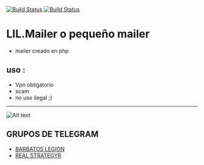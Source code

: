 [![Build Status](https://img.shields.io/badge/creado-HTML-red?logo=html5)]()
[![Build Status](https://img.shields.io/badge/creado-PHP-purple?logo=php)]()

# LIL.Mailer o pequeño mailer

* mailer creado en php

## uso :

* Vpn obligatorio
* scam
* no uso ilegal ;)
______________________________________________________________________________________________________________________


![Alt text](https://github.com/lupusre/LIL.mailer/blob/master/mailer2.png?raw=true "Title")


## GRUPOS DE TELEGRAM

* [BARBATOS LEGION](https://t.me/joinchat/L9zOmgzVHOq5x2JIvS-pCQ)
* [REAL STRATEGYR](https://t.me/RealStrategyRS) 

